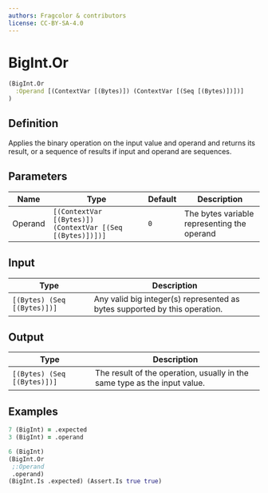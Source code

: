 ```yaml
---
authors: Fragcolor & contributors
license: CC-BY-SA-4.0
---
```



# BigInt.Or

```clojure
(BigInt.Or
  :Operand [(ContextVar [(Bytes)]) (ContextVar [(Seq [(Bytes)])])]
)
```


## Definition

Applies the binary operation on the input value and operand and returns its result, or a sequence of results if input and operand are sequences.


## Parameters

| Name | Type | Default | Description |
|------|------|---------|-------------|
| Operand | `[(ContextVar [(Bytes)]) (ContextVar [(Seq [(Bytes)])])]` | `0` | The bytes variable representing the operand |


## Input

| Type | Description |
|------|-------------|
| `[(Bytes) (Seq [(Bytes)])]` | Any valid big integer(s) represented as bytes supported by this operation. |


## Output

| Type | Description |
|------|-------------|
| `[(Bytes) (Seq [(Bytes)])]` | The result of the operation, usually in the same type as the input value. |


## Examples

```clojure
7 (BigInt) = .expected
3 (BigInt) = .operand

6 (BigInt)
(BigInt.Or
 ;:Operand
 .operand)
(BigInt.Is .expected) (Assert.Is true true)
```
